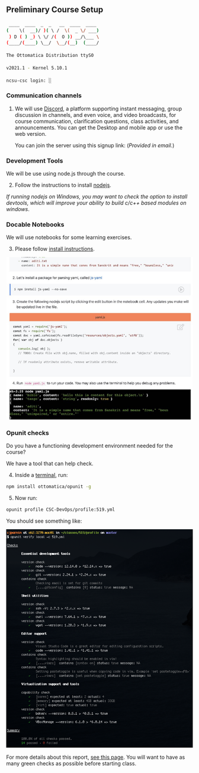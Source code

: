 
## Preliminary Course Setup

```bash
 ____  ____  _  _   __  ____  ____ 
(    \(  __)/ )( \ /  \(  _ \/ ___)
 ) D ( ) _) \ \/ /(  O )) __/\___ \
(____/(____) \__/  \__/(__)  (____/

The Ottomatica Distribution ttyS0

v2021.1 - Kernel 5.10.1

ncsu-csc login: ░
```

### Communication channels

1. We will use [Discord](https://discord.com/), a platform supporting instant messaging, group discussion in channels, and even voice, and video broadcasts, for course communication, clarification questions, class activities, and announcements. You can get the Desktop and mobile app or use the web version.  

    You can join the server using this signup link:
    (_Provided in email._)

### Development Tools

We will be use using node.js through the course.

2. Follow the instructions to install [nodejs](https://nodejs.org/en/). 

_If running nodejs on Windows, you may want to check the option to install devtools, which will improve your ability to build c/c++ based modules on windows_.

### Docable Notebooks

We will use notebooks for some learning exercises.

3. Please follow [install instructions](https://github.com/ottomatica/docable-notebooks/blob/master/docs/install.md).

![docable](imgs/docable-term.jpeg)


### Opunit checks

Do you have a functioning development environment needed for the course? 

We have a tool that can help check.

4. Inside a [terminal](https://github.com/chrisparnin/EngineeringBasics/blob/master/Shells.md#shells), run:

```bash
npm install ottomatica/opunit -g
```

5. Now run:

```bash
opunit profile CSC-DevOps/profile:519.yml
```

You should see something like:

![opunit-pass](imgs/opunit-pass.png)

For more details about this report, [see this page](https://github.com/CSC-DevOps/profile). You will want to have as many green checks as possible before starting class.




